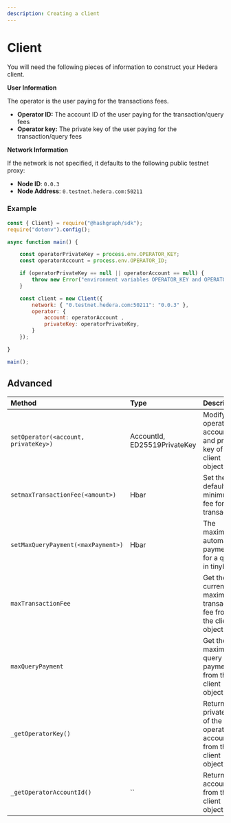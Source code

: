 ```yaml
---
description: Creating a client
---
```


# Client

You will need the following pieces of information to construct your Hedera client. 

**User Information**

The operator is the user paying for the transactions fees.  

* **Operator ID:** The account ID of the user paying for the transaction/query fees
* **Operator key:** The private key of the user paying for the transaction/query fees

**Network Information**

If the network is not specified, it defaults to the following public testnet proxy:

* **Node ID**: `0.0.3`
* **Node Address**: `0.testnet.hedera.com:50211`

### Example

```javascript
const { Client} = require("@hashgraph/sdk");
require("dotenv").config();

async function main() {

    const operatorPrivateKey = process.env.OPERATOR_KEY;
    const operatorAccount = process.env.OPERATOR_ID;

    if (operatorPrivateKey == null || operatorAccount == null) {
        throw new Error("environment variables OPERATOR_KEY and OPERATOR_ID must be present");
    }

    const client = new Client({
        network: { "0.testnet.hedera.com:50211": "0.0.3" },
        operator: {
            account: operatorAccount ,
            privateKey: operatorPrivateKey,
        }
    });

}

main();
```

## Advanced

| Method | Type | Description |
| :--- | :--- | :--- |
| `setOperator(<account, privateKey>)` | AccountId, ED25519PrivateKey | Modify the operator account ID and private key of the client object |
| `setmaxTransactionFee(<amount>)` | Hbar | Set the default minimum fee for a transaction |
| `setMaxQueryPayment(<maxPayment>)` | Hbar | The maximum automatic payment for a query in tinybar |
| `maxTransactionFee` |  | Get the the current maximum transaction fee from the client object |
| `maxQueryPayment` |  | Get the maximum query payment from the client object |
| `_getOperatorKey()` |  | Returns the private key of the operator account from the client object |
| `_getOperatorAccountId()` | \`\` | Returns the account ID from the client object |



